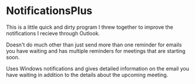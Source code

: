 # NotificationsPlus

This is a little quick and dirty program I threw together to improve the notifications I recieve through Outlook.

Doesn't do much other than just send more than one reminder for emails you have waiting and has multiple reminders for meetings that are starting soon.

Uses Windows notifications and gives detailed information on the email you have waiting in addition to the details about the upcoming meeting.
